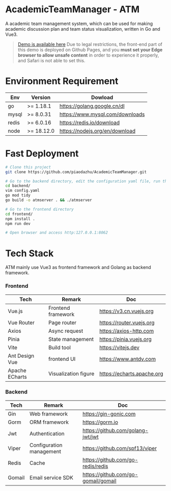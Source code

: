 # AcademicTeamManager - ATM
A academic team management system, which can be used for making academic discussion plan and team status visualization, written in Go and Vue3.

> [Demo is available here](https://piaodazhu.github.io/) Due to legal restrictions, the front-end part of this demo is deployed on Github Pages, and you **must set your Edge browser to allow unsafe content** in order to experience it properly, and Safari is not able to set this.

# Environment Requirement

| Env | Version | Dowload |
|---|---|---|
| go | >= 1.18.1 | https://golang.google.cn/dl |
| mysql | >= 8.0.31 | https://www.mysql.com/downloads |
| redis | >= 6.0.16 | https://redis.io/download |
| node | >= 18.12.0 | https://nodejs.org/en/download |

# Fast Deployment
```sh
# Clone this project
git clone https://github.com/piaodazhu/AcademicTeamManager.git

# Go to the backend directory, edit the configuration yaml file, run the server
cd backend/
vim config.yaml
go mod tidy
go build -o atmserver . && ./atmserver

# Go to the frontend directory
cd frontend/
npm install .
npm run dev

# Open browser and access http:127.0.0.1:8062
```

# Tech Stack

ATM mainly use Vue3 as frontend framework and Golang as backend framework.

### Frontend

| Tech| Remark | Doc |
|---|---|---|
| Vue.js | Frontend framework | https://v3.cn.vuejs.org |
| Vue Router | Page router | https://router.vuejs.org |
| Axios | Async request | https://axios-http.com |
| Pinia | State management | https://pinia.vuejs.org |
| Vite | Build tool | https://vitejs.dev |
| Ant Design Vue | frontend UI | https://www.antdv.com |
| Apache ECharts | Visualization figure | https://echarts.apache.org |

### Backend

| Tech | Remark | Doc |
|---|---|---|
| Gin | Web framework | https://gin-gonic.com |
| Gorm | ORM framework | https://gorm.io |
| Jwt | Authentication | https://github.com/golang-jwt/jwt |
| Viper | Configuration management | https://github.com/spf13/viper |
| Redis | Cache | https://github.com/go-redis/redis |
| Gomail | Email service SDK | https://github.com/go-gomail/gomail |
